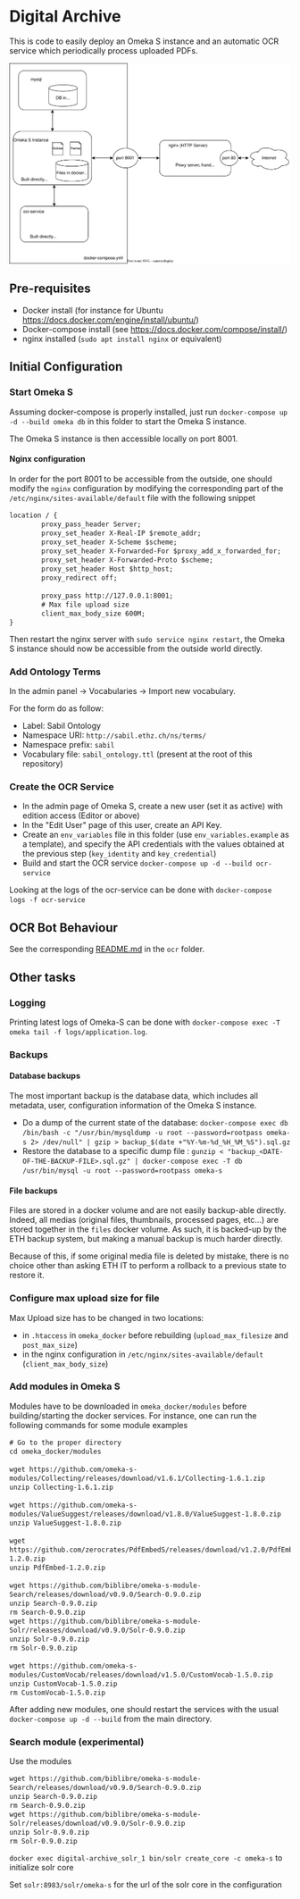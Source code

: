 # Digital Archive

This is code to easily deploy an Omeka S instance and an automatic OCR service which periodically process uploaded PDFs.

![Summary diagram](./docs/summary.svg)

## Pre-requisites

- Docker install (for instance for Ubuntu https://docs.docker.com/engine/install/ubuntu/)
- Docker-compose install (see https://docs.docker.com/compose/install/)
- nginx installed (`sudo apt install nginx` or equivalent)

## Initial Configuration

### Start Omeka S

Assuming docker-compose is properly installed, just run `docker-compose up -d --build omeka db` in this folder to start the Omeka S instance.

The Omeka S instance is then accessible locally on port 8001.

#### Nginx configuration

In order for the port 8001 to be accessible from the outside, one should modify the `nginx` configuration by modifying the corresponding part of the `/etc/nginx/sites-available/default` file with the following snippet
```
location / {
        proxy_pass_header Server;
        proxy_set_header X-Real-IP $remote_addr;
        proxy_set_header X-Scheme $scheme;
        proxy_set_header X-Forwarded-For $proxy_add_x_forwarded_for;
        proxy_set_header X-Forwarded-Proto $scheme;
        proxy_set_header Host $http_host;
        proxy_redirect off;

        proxy_pass http://127.0.0.1:8001;
        # Max file upload size
        client_max_body_size 600M;
}
```

Then restart the nginx server with `sudo service nginx restart`, the Omeka S instance should now be accessible from the outside world directly.

### Add Ontology Terms

In the admin panel -> Vocabularies -> Import new vocabulary.

For the form do as follow:
- Label: Sabil Ontology
- Namespace URI: `http://sabil.ethz.ch/ns/terms/`
- Namespace prefix: `sabil`
- Vocabulary file: `sabil_ontology.ttl` (present at the root of this repository)

### Create the OCR Service

- In the admin page of Omeka S, create a new user (set it as active) with edition access (Editor or above)
- In the "Edit User" page of this user, create an API Key.
- Create an `env_variables` file in this folder (use `env_variables.example` as a template), and specify the API credentials with the values obtained at the previous step (`key_identity` and `key_credential`)
- Build and start the OCR service `docker-compose up -d --build ocr-service`

Looking at the logs of the ocr-service can be done with `docker-compose logs -f ocr-service`

## OCR Bot Behaviour

See the corresponding [README.md](ocr_service) in the `ocr` folder.

## Other tasks

### Logging

Printing latest logs of Omeka-S can be done with `docker-compose exec -T omeka tail -f logs/application.log`.

### Backups

#### Database backups

The most important backup is the database data, which includes all metadata, user, configuration information of the Omeka S instance.

- Do a dump of the current state of the database: `docker-compose exec db /bin/bash -c "/usr/bin/mysqldump -u root --password=rootpass omeka-s 2> /dev/null" | gzip > backup_$(date +"%Y-%m-%d_%H_%M_%S").sql.gz`
- Restore the database to a specific dump file : `gunzip < "backup_<DATE-OF-THE-BACKUP-FILE>.sql.gz" | docker-compose exec -T db /usr/bin/mysql -u root --password=rootpass omeka-s`

#### File backups

Files are stored in a docker volume and are not easily backup-able directly. Indeed, all medias (original files, thumbnails, processed pages, etc...) are stored together in the `files` docker volume. As such, it is backed-up by the ETH backup system, but making a manual backup is much harder directly.

Because of this, if some original media file is deleted by mistake, there is no choice other than asking ETH IT to perform a rollback to a previous state to restore it.

### Configure max upload size for file

Max Upload size has to be changed in two locations:
- in `.htaccess` in `omeka_docker` before rebuilding (`upload_max_filesize` and `post_max_size`)
- in the nginx configuration in `/etc/nginx/sites-available/default` (`client_max_body_size`)

### Add modules in Omeka S

Modules have to be downloaded in `omeka_docker/modules` before building/starting the docker services. For instance, one can run the following commands for some module examples
```
# Go to the proper directory
cd omeka_docker/modules 

wget https://github.com/omeka-s-modules/Collecting/releases/download/v1.6.1/Collecting-1.6.1.zip
unzip Collecting-1.6.1.zip

wget https://github.com/omeka-s-modules/ValueSuggest/releases/download/v1.8.0/ValueSuggest-1.8.0.zip
unzip ValueSuggest-1.8.0.zip

wget https://github.com/zerocrates/PdfEmbedS/releases/download/v1.2.0/PdfEmbed-1.2.0.zip
unzip PdfEmbed-1.2.0.zip

wget https://github.com/biblibre/omeka-s-module-Search/releases/download/v0.9.0/Search-0.9.0.zip
unzip Search-0.9.0.zip
rm Search-0.9.0.zip
wget https://github.com/biblibre/omeka-s-module-Solr/releases/download/v0.9.0/Solr-0.9.0.zip
unzip Solr-0.9.0.zip
rm Solr-0.9.0.zip

wget https://github.com/omeka-s-modules/CustomVocab/releases/download/v1.5.0/CustomVocab-1.5.0.zip
unzip CustomVocab-1.5.0.zip
rm CustomVocab-1.5.0.zip
```

After adding new modules, one should restart the services with the usual `docker-compose up -d --build` from the main directory.

### Search module (experimental)

Use the modules
```
wget https://github.com/biblibre/omeka-s-module-Search/releases/download/v0.9.0/Search-0.9.0.zip
unzip Search-0.9.0.zip
rm Search-0.9.0.zip
wget https://github.com/biblibre/omeka-s-module-Solr/releases/download/v0.9.0/Solr-0.9.0.zip
unzip Solr-0.9.0.zip
rm Solr-0.9.0.zip
```

`docker exec digital-archive_solr_1 bin/solr create_core -c omeka-s` to initialize solr core

Set `solr:8983/solr/omeka-s` for the url of the solr core in the configuration
